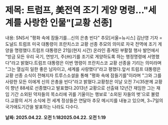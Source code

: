 # **제목: 트럼프, 美전역 조기 게양 명령…"세계를 사랑한 인물"[교황 선종]**

  내용: SNS서 "평화 속에 잠들기를…신의 은총 빈다" 추모[서울=뉴시스] 김난영 기자 = 도널드 트럼프 미국 대통령이 프란치스코 교황 선종 추모의 의미로 자국 전역에 조기 게양을 명령했다.트럼프 대통령은 21일(현지 시간) 온라인 중계된 부활절 행사 발언에서 "방금 모든 우리 국기, 연방기, 주(州)기를 조기로 게양하도록 하는 행정명령에 서명했다"라고 밝혔다.트럼프 대통령은 이번 명령이 프란치스코 교황 선종을 기리는 의미라며 "그는 열심히 일한 좋은 남자이고, 세계를 사랑했다"라고 평했다.앞서 트럼프 대통령은 교황 선종 소식이 전해지자 트루스소셜을 통해 "평화 속에 잠들기를"이라며 "그와 그를 사랑한 모든 이에게 신의 은총을 빈다"라고 밝혔다.교황청은 이날 오전 7시35분께 교황이 향년 88세로 선종했다고 발표했다.2013년 교황으로 선출돼 12년간 재임한 그는 재임 기간 소외된 약자들의 목소리에 귀를 기울이는 행보로 '소외된 자들의 벗'으로 불렸다.교황의 서거 소식에 전 세계 정상들은 연달아 추모 메시지를 내놓고 있으며, 3~7일의 국가애도기간을 발표하는 나라도 다수다.

  **날짜: 2025.04.22. 오전 1:182025.04.22. 오전 1:19**